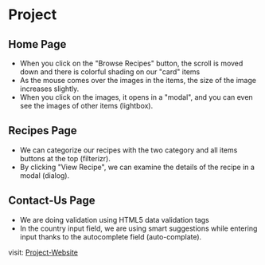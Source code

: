 # Project

## Home Page

- When you click on the "Browse Recipes" button, the scroll is moved down and there is colorful shading on our "card" items
- As the mouse comes over the images in the items, the size of the image increases slightly.
- When you click on the images, it opens in a "modal", and you can even see the images of other items (lightbox).

## Recipes Page

- We can categorize our recipes with the two category and all items buttons at the top (filterizr).
- By clicking "View Recipe", we can examine the details of the recipe in a modal (dialog).

## Contact-Us Page

- We are doing validation using HTML5 data validation tags
- In the country input field, we are using smart suggestions while entering input thanks to the autocomplete field (auto-complate).

visit: [Project-Website](https://balsancarismail.github.io/project/index.html)